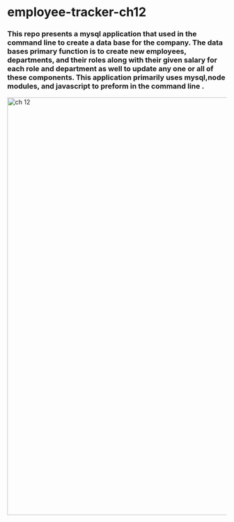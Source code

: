 # employee-tracker-ch12
### This repo presents a mysql application that used in the command line to create a data base for the company. The data bases primary function is to create new employees, departments, and their roles along with their given salary for each role and department as well to update any one or all of these components. This application primarily uses mysql,node modules, and javascript to preform in the command line .
<img width="959" alt="ch 12" src="https://github.com/dapatel4092/employee-tracker-ch12/assets/107335786/69eea159-d8ea-4ab1-9e57-cfced7a74024">
